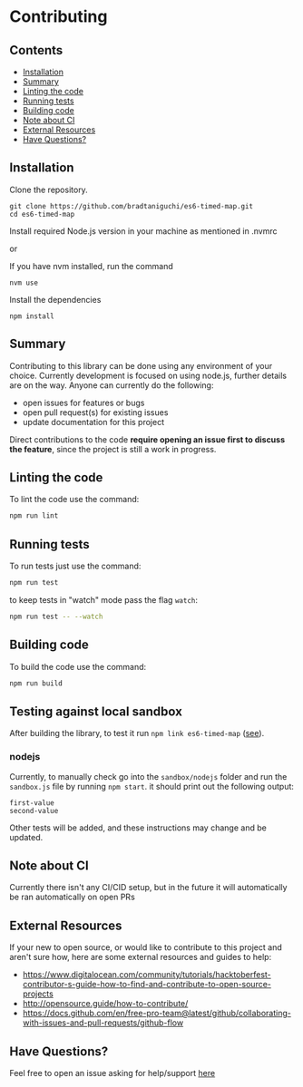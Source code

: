 # Contributing

## Contents

<!-- toc -->

- [Installation](#installation)
- [Summary](#summary)
- [Linting the code](#linting-the-code)
- [Running tests](#running-tests)
- [Building code](#building-code)
- [Note about CI](#note-about-ci)
- [External Resources](#external-resources)
- [Have Questions?](#have-questions)

<!-- tocstop -->

## Installation

Clone the repository.

```
git clone https://github.com/bradtaniguchi/es6-timed-map.git
cd es6-timed-map
```

Install required Node.js version in your machine as mentioned in .nvmrc

or

If you have nvm installed, run the command

```
nvm use
```

Install the dependencies

```
npm install
```

## Summary

Contributing to this library can be done using any environment of your choice. Currently development is focused on using node.js, further details are on the way.
Anyone can currently do the following:

- open issues for features or bugs
- open pull request(s) for existing issues
- update documentation for this project

Direct contributions to the code **require opening an issue first to discuss the feature**, since the project is still a work in progress.

## Linting the code

To lint the code use the command:

```bash
npm run lint
```

## Running tests

To run tests just use the command:

```bash
npm run test
```

to keep tests in "watch" mode pass the flag `watch`:

```bash
npm run test -- --watch
```

## Building code

To build the code use the command:

```bash
npm run build
```

## Testing against local sandbox

After building the library, to test it run `npm link es6-timed-map` ([see](https://docs.npmjs.com/cli/v7/commands/npm-link)).

### nodejs

Currently, to manually check go into the `sandbox/nodejs` folder and run the `sandbox.js` file by running `npm start`. it should print out the following output:

```
first-value
second-value
```

Other tests will be added, and these instructions may change and be updated.

## Note about CI

Currently there isn't any CI/CID setup, but in the future it will automatically
be ran automatically on open PRs

## External Resources

If your new to open source, or would like to contribute to this project and aren't sure how, here are some external resources and guides to help:

- https://www.digitalocean.com/community/tutorials/hacktoberfest-contributor-s-guide-how-to-find-and-contribute-to-open-source-projects
- http://opensource.guide/how-to-contribute/
- https://docs.github.com/en/free-pro-team@latest/github/collaborating-with-issues-and-pull-requests/github-flow

## Have Questions?

Feel free to open an issue asking for help/support [here](https://github.com/bradtaniguchi/es6-timed-map)
